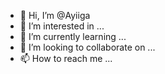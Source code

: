 - 👋 Hi, I’m @Ayiiga
- 👀 I’m interested in ...
- 🌱 I’m currently learning ...
- 💞️ I’m looking to collaborate on ...
- 📫 How to reach me ...

<!---
Ayiiga/Ayiiga is a ✨ special ✨ repository because its `README.md` (this file) appears on your GitHub profile.
You can click the Preview link to take a look at your changes.
--->
